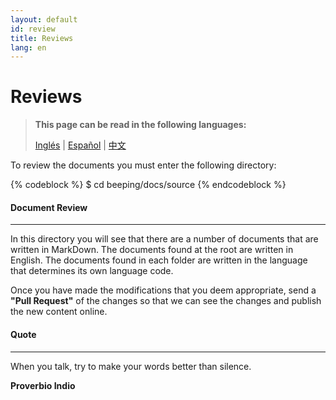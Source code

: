 ```yaml
---
layout: default
id: review
title: Reviews
lang: en
---
```


# Reviews

> **This page can be read in the following languages:**
>  
> [Inglés](/beeping/review.html) | [Español](/beeping/es/review.html) | [中文](/beeping/zh-CN/review.html)

To review the documents you must enter the following directory:

{% codeblock %}
$ cd beeping/docs/source
{% endcodeblock %}

#### Document Review

---

In this directory you will see that there are a number of documents that are written in MarkDown. The documents found at the root are written in English. The documents found in each folder are written in the language that determines its own language code.

Once you have made the modifications that you deem appropriate, send a **"Pull Request"** of the changes so that we can see the changes and publish the new content online.

#### Quote

---

When you talk, try to make your words better than silence.

**Proverbio Indio**
